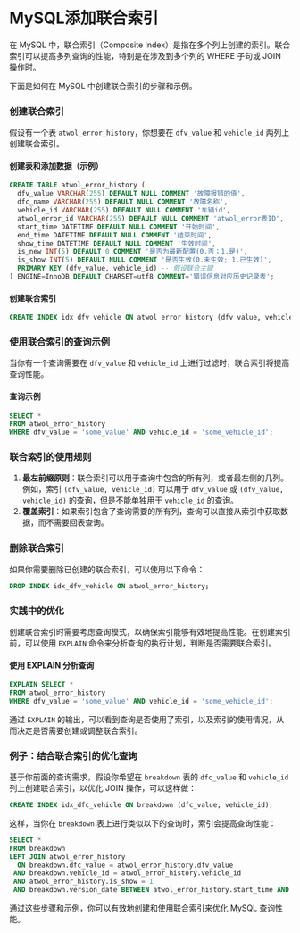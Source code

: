 # MySQL添加联合索引

在 MySQL 中，联合索引（Composite Index）是指在多个列上创建的索引。联合索引可以提高多列查询的性能，特别是在涉及到多个列的 WHERE 子句或 JOIN 操作时。

下面是如何在 MySQL 中创建联合索引的步骤和示例。

### 创建联合索引

假设有一个表 `atwol_error_history`，你想要在 `dfv_value` 和 `vehicle_id` 两列上创建联合索引。

#### 创建表和添加数据（示例）

```sql
CREATE TABLE atwol_error_history (
  dfv_value VARCHAR(255) DEFAULT NULL COMMENT '故障报错的值',
  dfc_name VARCHAR(255) DEFAULT NULL COMMENT '故障名称',
  vehicle_id VARCHAR(255) DEFAULT NULL COMMENT '车辆id',
  atwol_error_id VARCHAR(255) DEFAULT NULL COMMENT 'atwol_error表ID',
  start_time DATETIME DEFAULT NULL COMMENT '开始时间',
  end_time DATETIME DEFAULT NULL COMMENT '结束时间',
  show_time DATETIME DEFAULT NULL COMMENT '生效时间',
  is_new INT(5) DEFAULT 0 COMMENT '是否为最新配置(0.否；1.是)',
  is_show INT(5) DEFAULT NULL COMMENT '是否生效(0.未生效; 1.已生效)',
  PRIMARY KEY (dfv_value, vehicle_id) -- 假设联合主键
) ENGINE=InnoDB DEFAULT CHARSET=utf8 COMMENT='错误信息对应历史记录表';
```

#### 创建联合索引

```sql
CREATE INDEX idx_dfv_vehicle ON atwol_error_history (dfv_value, vehicle_id);
```

### 使用联合索引的查询示例

当你有一个查询需要在 `dfv_value` 和 `vehicle_id` 上进行过滤时，联合索引将提高查询性能。

#### 查询示例

```sql
SELECT *
FROM atwol_error_history
WHERE dfv_value = 'some_value' AND vehicle_id = 'some_vehicle_id';
```

### 联合索引的使用规则

1. **最左前缀原则**：联合索引可以用于查询中包含的所有列，或者最左侧的几列。例如，索引 `(dfv_value, vehicle_id)` 可以用于 `dfv_value` 或 `(dfv_value, vehicle_id)` 的查询，但是不能单独用于 `vehicle_id` 的查询。
2. **覆盖索引**：如果索引包含了查询需要的所有列，查询可以直接从索引中获取数据，而不需要回表查询。

### 删除联合索引

如果你需要删除已创建的联合索引，可以使用以下命令：

```sql
DROP INDEX idx_dfv_vehicle ON atwol_error_history;
```

### 实践中的优化

创建联合索引时需要考虑查询模式，以确保索引能够有效地提高性能。在创建索引前，可以使用 `EXPLAIN` 命令来分析查询的执行计划，判断是否需要联合索引。

#### 使用 EXPLAIN 分析查询

```sql
EXPLAIN SELECT * 
FROM atwol_error_history
WHERE dfv_value = 'some_value' AND vehicle_id = 'some_vehicle_id';
```

通过 `EXPLAIN` 的输出，可以看到查询是否使用了索引，以及索引的使用情况，从而决定是否需要创建或调整联合索引。

### 例子：结合联合索引的优化查询

基于你前面的查询需求，假设你希望在 `breakdown` 表的 `dfc_value` 和 `vehicle_id` 列上创建联合索引，以优化 JOIN 操作，可以这样做：

```sql
CREATE INDEX idx_dfc_vehicle ON breakdown (dfc_value, vehicle_id);
```

这样，当你在 `breakdown` 表上进行类似以下的查询时，索引会提高查询性能：

```sql
SELECT *
FROM breakdown
LEFT JOIN atwol_error_history 
  ON breakdown.dfc_value = atwol_error_history.dfv_value 
 AND breakdown.vehicle_id = atwol_error_history.vehicle_id
 AND atwol_error_history.is_show = 1
 AND breakdown.version_date BETWEEN atwol_error_history.start_time AND IFNULL(atwol_error_history.end_time, NOW());
```

通过这些步骤和示例，你可以有效地创建和使用联合索引来优化 MySQL 查询性能。
